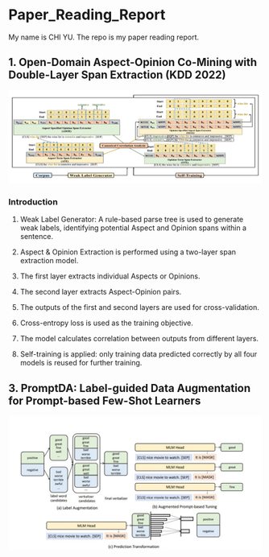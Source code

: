 # Paper_Reading_Report
My name is CHI YU. The repo is my paper reading report.
## 1. Open-Domain Aspect-Opinion Co-Mining with Double-Layer Span Extraction (KDD 2022)
![img](fig/ODAO.jpg)
### Introduction
1. Weak Label Generator: A rule-based parse tree is used to generate weak labels, identifying potential Aspect and Opinion spans within a sentence.

2. Aspect & Opinion Extraction is performed using a two-layer span extraction model.

3. The first layer extracts individual Aspects or Opinions.

4. The second layer extracts Aspect-Opinion pairs.

5. The outputs of the first and second layers are used for cross-validation.

6. Cross-entropy loss is used as the training objective.

7. The model calculates correlation between outputs from different layers.

8. Self-training is applied: only training data predicted correctly by all four models is reused for further training.

## 3. PromptDA: Label-guided Data Augmentation for Prompt-based Few-Shot Learners
![img](fig/PromptDA_Label.jpg)
